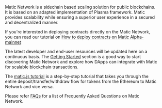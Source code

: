 Matic Network is a sidechain based scaling solution for public blockchains. It is based on an adapted implementation of Plasma framework. Matic provides scalability while ensuring a superior user experience in a secured and decentralized manner.

If you're interested in deploying contracts directly on the Matic Network, you can read our tutorial on [How to deploy contracts on Matic Alpha-mainnet](https://docs.matic.network/deploy-contracts-remix/)

The latest developer and end-user resources will be updated here on a continuous basis. The [Getting Started](https://docs.matic.network/getting-started/) section is a good way to start discovering Matic Network and explore how DApps can integrate with Matic for scalable blockchain transactions.

The [matic.js tutorial](https://docs.matic.network/alpha-mainnet/matic-js-alpha-mainnet/) is a step-by-step tutorial that takes you through the entire deposit/transfer/withdraw flow for tokens from the Ethereum to Matic Network and vice versa.

Please refer [FAQs](https://docs.matic.network/faq/) for a list of Frequently Asked Questions on Matic Network.
